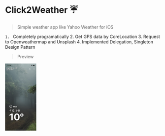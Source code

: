 # Click2Weather ☔️

> Simple weather app like Yahoo Weather for iOS

 `1. ` Completely programatically
2. Get GPS data by CoreLocation
3. Request to Openweathermap and Unsplash
4. Implemented Delegation, Singleton Design Pattern

>Preview

<img src="Click2Weather/Resources/exapleV1.png" width=20% height=20%>
